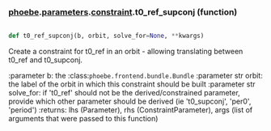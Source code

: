 ### [phoebe](phoebe.md).[parameters](phoebe.parameters.md).[constraint](phoebe.parameters.constraint.md).t0_ref_supconj (function)


```py

def t0_ref_supconj(b, orbit, solve_for=None, **kwargs)

```



Create a constraint for t0_ref in an orbit - allowing translating between
t0_ref and t0_supconj.

:parameter b: the :class:`phoebe.frontend.bundle.Bundle`
:parameter str orbit: the label of the orbit in which this
    constraint should be built
:parameter str solve_for:  if 't0_ref' should not be the derived/constrained
    parameter, provide which other parameter should be derived
    (ie 't0_supconj', 'per0', 'period')
:returns: lhs (Parameter), rhs (ConstraintParameter), args (list of arguments
    that were passed to this function)

